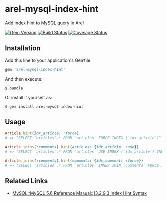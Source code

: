 # arel-mysql-index-hint

Add index hint to MySQL query in Arel.

[![Gem Version](https://badge.fury.io/rb/arel-mysql-index-hint.svg)](http://badge.fury.io/rb/arel-mysql-index-hint)
[![Build Status](https://travis-ci.org/winebarrel/arel-mysql-index-hint.svg?branch=master)](https://travis-ci.org/winebarrel/arel-mysql-index-hint)
[![Coverage Status](https://img.shields.io/coveralls/winebarrel/arel-mysql-index-hint.svg)](https://coveralls.io/r/winebarrel/arel-mysql-index-hint?branch=master)

## Installation

Add this line to your application's Gemfile:

```ruby
gem 'arel-mysql-index-hint'
```

And then execute:

    $ bundle

Or install it yourself as:

    $ gem install arel-mysql-index-hint

## Usage

```ruby
Article.hint(idx_article: :force)
# => "SELECT `articles`.* FROM `articles` FORCE INDEX (`idx_article`)"

Article.joins(:comments).hint(articles: {idx_article: :use})
# => "SELECT `articles`.* FROM `articles` USE INDEX (`idx_article`) INNER JOIN `comments` ON `comments`

Article.joins(:comments).hint(comments: {idx_comment: :force})
# => "SELECT `articles`.* FROM `articles` INNER JOIN `comments` FORCE INDEX (`idx_comment`) ON `comments"
```

## Related Links

* [MySQL::MySQL 5.6 Reference Manual::13.2.9.3 Index Hint Syntax](https://dev.mysql.com/doc/refman/5.6/en/index-hints.html)
